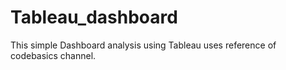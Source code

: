 # Tableau_dashboard
This simple Dashboard analysis using Tableau uses reference of codebasics channel.

